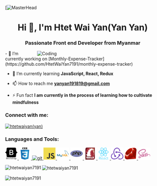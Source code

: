 [![MasterHead](https://cdn.dribbble.com/users/2069402/screenshots/5574718/gif-4mb.gif)
<h1 align="center">Hi 👋, I'm Htet Wai Yan(Yan Yan)</h1>
<h3 align="center">Passionate Front end Developer from Myanmar</h3>
<img align = "right" alt="Coding" width="400" src="https://dxbcode.com/assets/images/index-meta.gif">
- 🔭 I’m currently working on [Monthly-Expense-Tracker](https://github.com/HtetWaiYan7191/monthly-expense-tracker)

- 🌱 I’m currently learning **JavaScript, React, Redux**

- 📫 How to reach me **yanyan191819@gmail.com**

- ⚡ Fun fact **I am currently in the process of learning how to cultivate mindfulness**

<h3 align="left">Connect with me:</h3>
<p align="left">
<a href="https://linkedin.com/in/htetwaiyan(yan)" target="blank"><img align="center" src="https://raw.githubusercontent.com/rahuldkjain/github-profile-readme-generator/master/src/images/icons/Social/linked-in-alt.svg" alt="htetwaiyan(yan)" height="30" width="40" /></a>
</p>

<h3 align="left">Languages and Tools:</h3>
<p align="left"> <a href="https://getbootstrap.com" target="_blank" rel="noreferrer"> <img src="https://raw.githubusercontent.com/devicons/devicon/master/icons/bootstrap/bootstrap-plain-wordmark.svg" alt="bootstrap" width="40" height="40"/> </a> <a href="https://www.w3schools.com/css/" target="_blank" rel="noreferrer"> <img src="https://raw.githubusercontent.com/devicons/devicon/master/icons/css3/css3-original-wordmark.svg" alt="css3" width="40" height="40"/> </a> <a href="https://git-scm.com/" target="_blank" rel="noreferrer"> <img src="https://www.vectorlogo.zone/logos/git-scm/git-scm-icon.svg" alt="git" width="40" height="40"/> </a> <a href="https://developer.mozilla.org/en-US/docs/Web/JavaScript" target="_blank" rel="noreferrer"> <img src="https://raw.githubusercontent.com/devicons/devicon/master/icons/javascript/javascript-original.svg" alt="javascript" width="40" height="40"/> </a> <a href="https://www.mysql.com/" target="_blank" rel="noreferrer"> <img src="https://raw.githubusercontent.com/devicons/devicon/master/icons/mysql/mysql-original-wordmark.svg" alt="mysql" width="40" height="40"/> </a> <a href="https://www.php.net" target="_blank" rel="noreferrer"> <img src="https://raw.githubusercontent.com/devicons/devicon/master/icons/php/php-original.svg" alt="php" width="40" height="40"/> </a> <a href="https://rubyonrails.org" target="_blank" rel="noreferrer"> <img src="https://raw.githubusercontent.com/devicons/devicon/master/icons/rails/rails-original-wordmark.svg" alt="rails" width="40" height="40"/> </a> <a href="https://reactjs.org/" target="_blank" rel="noreferrer"> <img src="https://raw.githubusercontent.com/devicons/devicon/master/icons/react/react-original-wordmark.svg" alt="react" width="40" height="40"/> </a> <a href="https://redux.js.org" target="_blank" rel="noreferrer"> <img src="https://raw.githubusercontent.com/devicons/devicon/master/icons/redux/redux-original.svg" alt="redux" width="40" height="40"/> </a> <a href="https://www.ruby-lang.org/en/" target="_blank" rel="noreferrer"> <img src="https://raw.githubusercontent.com/devicons/devicon/master/icons/ruby/ruby-original.svg" alt="ruby" width="40" height="40"/> </a> <a href="https://sass-lang.com" target="_blank" rel="noreferrer"> <img src="https://raw.githubusercontent.com/devicons/devicon/master/icons/sass/sass-original.svg" alt="sass" width="40" height="40"/> </a> </p>

<p><img align="left" src="https://github-readme-stats.vercel.app/api/top-langs?username=htetwaiyan7191&show_icons=true&locale=en&layout=compact" alt="htetwaiyan7191" /></p>

<p>&nbsp;<img align="center" src="https://github-readme-stats.vercel.app/api?username=htetwaiyan7191&show_icons=true&locale=en" alt="htetwaiyan7191" /></p>

<p><img align="center" src="https://github-readme-streak-stats.herokuapp.com/?user=htetwaiyan7191&" alt="htetwaiyan7191" /></p>
